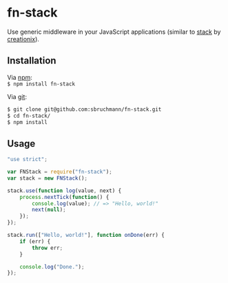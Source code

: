 # fn-stack

Use generic middleware in your JavaScript applications (similar to [stack][stack] by [creationix][creationix]).

## Installation

Via [npm][npm]:  
`$ npm install fn-stack`

Via [git][git]:<br />

```sh
$ git clone git@github.com:sbruchmann/fn-stack.git
$ cd fn-stack/
$ npm install
```

## Usage

```javascript
"use strict";

var FNStack = require("fn-stack");
var stack = new FNStack();

stack.use(function log(value, next) {
    process.nextTick(function() {
        console.log(value); // => "Hello, world!"
        next(null);
    });
});

stack.run(["Hello, world!"], function onDone(err) {
    if (err) {
        throw err;
    }

    console.log("Done.");
});
```

[creationix]: http://creationix.com
[git]: http://git-scm.org
[npm]: http://npmjs.org
[stack]: https://npmjs.org/stack
